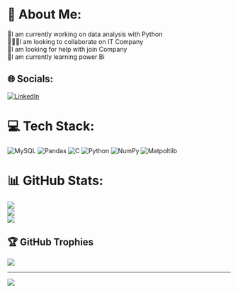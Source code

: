 # 💫 About Me:
🔭I am currently working on data analysis with Python<br>🧑‍🤝‍🧑I am looking to collaborate on IT Company<br>🤝I am looking for help with join Company<br>🌱I am currently learning power Bi <br>

## 🌐 Socials:
[![LinkedIn](https://img.shields.io/badge/LinkedIn-%230077B5.svg?logo=linkedin&logoColor=white)](https://www.linkedin.com/in/pinjal-usadadiya-174a48239/) 

# 💻 Tech Stack:
![MySQL](https://img.shields.io/badge/mysql-%2300f.svg?style=for-the-badge&logo=mysql&logoColor=white) ![Pandas](https://img.shields.io/badge/pandas-%23150458.svg?style=for-the-badge&logo=pandas&logoColor=white) ![C](https://img.shields.io/badge/c-%2300599C.svg?style=for-the-badge&logo=c&logoColor=white) ![Python](https://img.shields.io/badge/python-3670A0?style=for-the-badge&logo=python&logoColor=ffdd54) ![NumPy](https://img.shields.io/badge/numpy-%23013243.svg?style=for-the-badge&logo=numpy&logoColor=white) ![Matpoltlib](https://img.shields.io/badge/Matpoltlib-%23013243.svg?style=for-the-badge&logo=Matpoltlib&logoColor=DarkBlue)
# 📊 GitHub Stats:
![](https://github-readme-stats.vercel.app/api?username=PinjuPatel13&theme=dark&hide_border=false&include_all_commits=false&count_private=false)<br/>
![](https://github-readme-streak-stats.herokuapp.com/?user=PinjuPatel13&theme=dark&hide_border=false)<br/>
![](https://github-readme-stats.vercel.app/api/top-langs/?username=PinjuPatel13&theme=dark&hide_border=false&include_all_commits=false&count_private=false&layout=compact)

## 🏆 GitHub Trophies
![](https://github-profile-trophy.vercel.app/?username=PinjuPatel13&theme=radical&no-frame=false&no-bg=false&margin-w=4)

---
[![](https://visitcount.itsvg.in/api?id=PinjuPatel13&icon=0&color=0)](https://visitcount.itsvg.in)

<!-- Proudly created with GPRM ( https://gprm.itsvg.in ) -->
